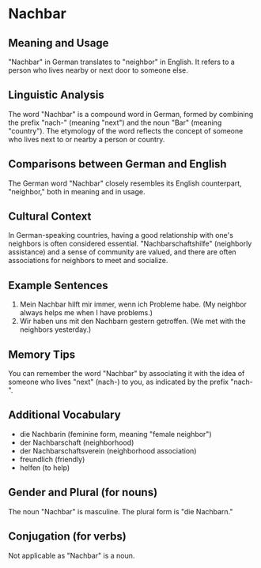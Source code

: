 # Nachbar
## Meaning and Usage
"Nachbar" in German translates to "neighbor" in English. It refers to a person who lives nearby or next door to someone else.

## Linguistic Analysis
The word "Nachbar" is a compound word in German, formed by combining the prefix "nach-" (meaning "next") and the noun "Bar" (meaning "country"). The etymology of the word reflects the concept of someone who lives next to or nearby a person or country.

## Comparisons between German and English
The German word "Nachbar" closely resembles its English counterpart, "neighbor," both in meaning and in usage.

## Cultural Context
In German-speaking countries, having a good relationship with one's neighbors is often considered essential. "Nachbarschaftshilfe" (neighborly assistance) and a sense of community are valued, and there are often associations for neighbors to meet and socialize.

## Example Sentences
1. Mein Nachbar hilft mir immer, wenn ich Probleme habe. (My neighbor always helps me when I have problems.)
2. Wir haben uns mit den Nachbarn gestern getroffen. (We met with the neighbors yesterday.)

## Memory Tips
You can remember the word "Nachbar" by associating it with the idea of someone who lives "next" (nach-) to you, as indicated by the prefix "nach-".

## Additional Vocabulary
- die Nachbarin (feminine form, meaning "female neighbor")
- der Nachbarschaft (neighborhood)
- der Nachbarschaftsverein (neighborhood association)
- freundlich (friendly)
- helfen (to help)

## Gender and Plural (for nouns)
The noun "Nachbar" is masculine. The plural form is "die Nachbarn."

## Conjugation (for verbs)
Not applicable as "Nachbar" is a noun.